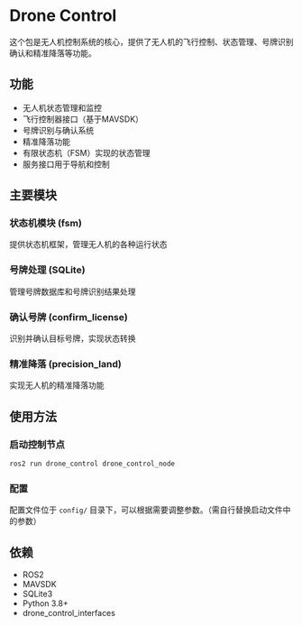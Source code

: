 # Drone Control

这个包是无人机控制系统的核心，提供了无人机的飞行控制、状态管理、号牌识别确认和精准降落等功能。

## 功能
- 无人机状态管理和监控
- 飞行控制器接口（基于MAVSDK）
- 号牌识别与确认系统
- 精准降落功能
- 有限状态机（FSM）实现的状态管理
- 服务接口用于导航和控制

## 主要模块

### 状态机模块 (fsm)
提供状态机框架，管理无人机的各种运行状态

### 号牌处理 (SQLite)
管理号牌数据库和号牌识别结果处理

### 确认号牌 (confirm_license)
识别并确认目标号牌，实现状态转换

### 精准降落 (precision_land)
实现无人机的精准降落功能

## 使用方法

### 启动控制节点
```bash
ros2 run drone_control drone_control_node
```

### 配置
配置文件位于 `config/` 目录下，可以根据需要调整参数。（需自行替换启动文件中的参数）

## 依赖
- ROS2
- MAVSDK
- SQLite3
- Python 3.8+
- drone_control_interfaces